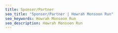 ```yaml
---
title: Sponser/Partner
seo_title: "Sponser/Partner | Howrah Monsoon Run"
seo_keywords: Howrah Monsoon Run
seo_description: Howrah Monsoon Run
---
```

